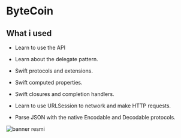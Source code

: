 

# ByteCoin

## What i used 



* Learn to use the API
* Learn about the delegate pattern.
* Swift protocols and extensions.

* Swift computed properties.
* Swift closures and completion handlers.
* Learn to use URLSession to network and make HTTP requests.
* Parse JSON with the native Encodable and Decodable protocols.




![banner resmi](https://r.resimlink.com/Uqkcmv5d.png)





